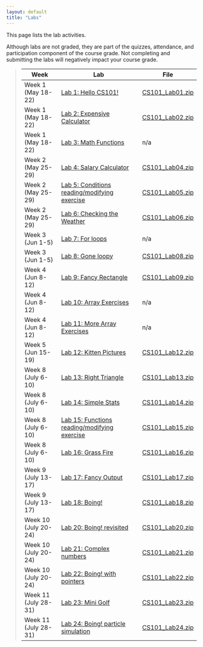 ```yaml
---
layout: default
title: "Labs"
---
```


This page lists the lab activities.

Although labs are not graded, they are part of the quizzes, attendance,
and participation component of the course grade.  Not completing
and submitting the labs will negatively impact your course grade.

> Week | Lab | File
> ---- | --- | ----
> Week 1 (May 18-22) | [Lab 1: Hello CS101!](lab01.html) | [CS101\_Lab01.zip](CS101_Lab01.zip)
> Week 1 (May 18-22) | [Lab 2: Expensive Calculator](lab02.html) | [CS101\_Lab02.zip](CS101_Lab02.zip)
> Week 1 (May 18-22) | [Lab 3: Math Functions](lab03.html) | n/a
> Week 2 (May 25-29) | [Lab 4: Salary Calculator](lab04.html) | [CS101\_Lab04.zip](CS101_Lab04.zip)
> Week 2 (May 25-29) | [Lab 5: Conditions reading/modifying exercise](lab05.html) | [CS101\_Lab05.zip](CS101_Lab05.zip)
> Week 2 (May 25-29) | [Lab 6: Checking the Weather](lab06.html) | [CS101\_Lab06.zip](CS101_Lab06.zip)
> Week 3 (Jun 1-5)   | [Lab 7: For loops](lab07.html) | n/a
> Week 3 (Jun 1-5)   | [Lab 8: Gone loopy](lab08.html) | [CS101\_Lab08.zip](CS101_Lab08.zip)
> Week 4 (Jun 8-12)  | [Lab 9: Fancy Rectangle](lab09.html) | [CS101\_Lab09.zip](CS101_Lab09.zip)
> Week 4 (Jun 8-12)  | [Lab 10: Array Exercises](lab10.html) | n/a
> Week 4 (Jun 8-12)  | [Lab 11: More Array Exercises](lab11.html) | n/a
> Week 5 (Jun 15-19) | [Lab 12: Kitten Pictures](lab12.html) | [CS101\_Lab12.zip](CS101_Lab12.zip)
> Week 8 (July 6-10) | [Lab 13: Right Triangle](lab13.html) | [CS101\_Lab13.zip](CS101_Lab13.zip)
> Week 8 (July 6-10) | [Lab 14: Simple Stats](lab14.html) | [CS101\_Lab14.zip](CS101_Lab14.zip)
> Week 8 (July 6-10) | [Lab 15: Functions reading/modifying exercise](lab15.html) | [CS101\_Lab15.zip](CS101_Lab15.zip)
> Week 8 (July 6-10) | [Lab 16: Grass Fire](lab16.html) | [CS101\_Lab16.zip](CS101_Lab16.zip)
> Week 9 (July 13-17)| [Lab 17: Fancy Output](lab17.html) | [CS101\_Lab17.zip](CS101_Lab17.zip)
> Week 9 (July 13-17)| [Lab 18: Boing!](lab18.html) | [CS101\_Lab18.zip](CS101_Lab18.zip)
> Week 10 (July 20-24)| [Lab 20: Boing! revisited](lab20.html) | [CS101\_Lab20.zip](CS101_Lab19.zip)
> Week 10 (July 20-24)| [Lab 21: Complex numbers](lab21.html) | [CS101\_Lab21.zip](CS101_Lab21.zip)
> Week 10 (July 20-24)| [Lab 22: Boing! with pointers](lab22.html) | [CS101\_Lab22.zip](CS101_Lab22.zip)
> Week 11 (July 28-31)| [Lab 23: Mini Golf](lab23.html) | [CS101\_Lab23.zip](CS101_Lab23.zip)
> Week 11 (July 28-31)| [Lab 24: Boing! particle simulation](lab24.html) | [CS101\_Lab24.zip](CS101_Lab24.zip)


<!--
> Apr 23rd | [Lab 23: Mini Golf](lab23.html) | [CS101\_Lab23.zip](CS101_Lab23.zip)
> Apr 28th | [Lab 24: Boing! particle simulation](lab24.html) | [CS101\_Lab24.zip](CS101_Lab24.zip)
> Apr 30th | [Lab 25: Balance Sheet](lab25.html) | [CS101\_Lab25.zip](CS101_Lab25.zip)
> May 5th | [Lab 26: Baby Names](lab26.html) | [CS101\_Lab26.zip](CS101_Lab26.zip)
-->
